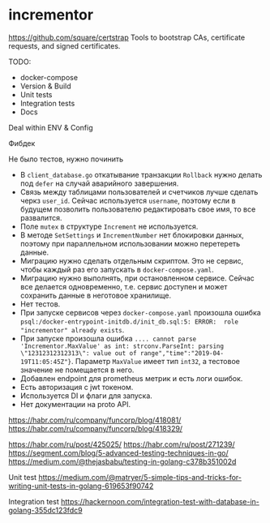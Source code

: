 # incrementor


https://github.com/square/certstrap
Tools to bootstrap CAs, certificate requests, and signed certificates.

TODO:
* docker-compose
* Version & Build
* Unit tests
* Integration tests
* Docs


Deal within ENV & Config

Фибдек

Не было тестов, нужно починить


- В `client_database.go` откатывание транзакции `Rollback` нужно делать под `defer` на случай аварийного завершения.
- Связь между таблицами пользователей и счетчиков лучше сделать черкз `user_id`. Сейчас используется `username`, поэтому если в будущем позволить пользователю редактировать свое имя, то все развалится.
- Поле `mutex` в структуре `Increment` не используется.
- В методе `SetSettings` и `IncrementNumber` нет блокировки данных, поэтому при параллельном использовании можно перетереть данные.
- Миграцию нужно сделать отдельным скриптом. Это не сервис, чтобы каждый раз его запускать в `docker-compose.yaml`.
- Миграцию нужно выполнять, при остановленном сервисе. Сейчас все делается одновременно, т.е. сервис доступен и может сохранить данные в неготовое хранилище.
- Нет тестов.
- При запуске сервисов через `docker-compose.yaml` произошла ошибка `psql:/docker-entrypoint-initdb.d/init_db.sql:5: ERROR:  role "incrementor" already exists`.
- При запуске произошла ошибка `.... cannot parse 'Incrementor.MaxValue' as int: strconv.ParseInt: parsing \"12312312312313\": value out of range","time":"2019-04-19T11:05:45Z"}`. Параметр `MaxValue` имеет тип `int32`, а тестовое значение не помещается в него.
- Добавлен endpoint для prometheus метрик и есть логи ошибок.
- Есть авторизация с jwt токеном.
- Используется DI и флаги для запуска.
- Нет документации на proto API.

https://habr.com/ru/company/funcorp/blog/418081/
https://habr.com/ru/company/funcorp/blog/418329/

https://habr.com/ru/post/425025/
https://habr.com/ru/post/271239/
https://segment.com/blog/5-advanced-testing-techniques-in-go/
https://medium.com/@thejasbabu/testing-in-golang-c378b351002d

Unit test
https://medium.com/@matryer/5-simple-tips-and-tricks-for-writing-unit-tests-in-golang-619653f90742

Integration test
https://hackernoon.com/integration-test-with-database-in-golang-355dc123fdc9